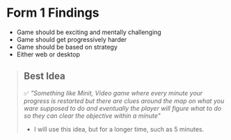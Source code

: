 # Form 1 Findings

- Game should be exciting and mentally challenging
- Game should get progressively harder
- Game should be based on strategy
- Either web or desktop

> ## Best Idea
> ✅ *"Something like Minit, Video game where every minute your progress is restarted but there are clues around the map on what you ware supposed to do and eventually the player will figure what to do so they can clear the objective within a minute"*
> - I will use this idea, but for a longer time, such as 5 minutes.

